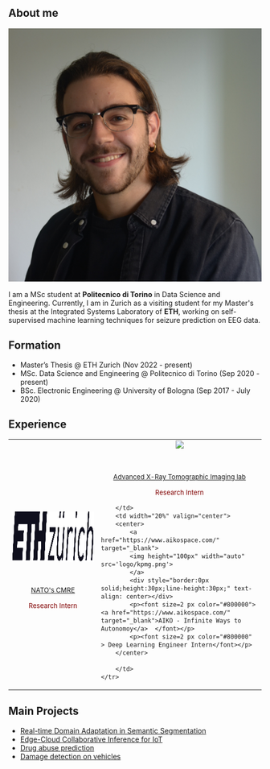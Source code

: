 <!-- --- -->
<!-- # layout: default -->
<!-- --- -->
<!--  -->
<!-- ## About Me -->
<!--  -->
<!-- <img class="profile-picture" src="sherlock.jpg"> -->
<!--  -->
<!-- Hi! I am a junior year student of B.E. Computer Science at Birla Institute of Technology and Science, Pilani. -->
<!--  -->
<!-- This is a jekyll based resume template. You can find the full source code on [GitHub](https://github.com/bk2dcradle/researcher) -->
<!--  -->
<!-- ## Research Interest -->
<!--  -->
<!-- Lorem ipsum dolor sit amet, consectetur adipiscing elit. Aliquam finibus ipsum ac erat aliquam dapibus. Vestibulum vehicula placerat ex, a consectetur odio pharetra quis. Mauris id urna ante. Fusce pharetra diam ac nisi aliquet, vel egestas ex iaculis. Pellentesque laoreet cursus tellus sed pellentesque. Praesent a rhoncus elit. Nunc ipsum nisl, consequat sit amet pretium quis, gravida id ipsum. -->
<!--  -->
<!-- ## Publications -->
<!--  -->
<!-- 1. F.Bar, J.Doe: Effects of having a placeholder of a name -->
<!-- 2. S.Holmes, J.Watson: Consequences of living with a sociopath in London -->
<!--  -->
<!-- ## Typography -->
<!--  -->
<!-- This is a [link](http://google.com). Something *italics* and something **bold**. -->
<!--  -->
<!-- Here is a table -->
<!--  -->
<!-- Year | Award | Category -->
<!-- -----|-------|-------- -->
<!-- 2014 | Emmy  | Won Outstanding Lead Actor in a miniseries or a movie -->
<!-- 2015 | BAFTA | Nominated for Best Leading Actor for Sherlock -->
<!-- 2014 | Satellite | Won Best Actor miniseries or television film -->
<!--  -->
<!-- Here is a horizontal rule -->
<!--  -->
<!-- --- -->
<!--  -->
<!-- Here is a blockquote -->
<!--  -->
<!-- > To a great mind, nothing is little -->
<!--  -->
<!-- ## References -->
<!--  -->
<!-- * Foo Bar: Head of Department, Placeholder Names, Lorem -->
<!-- * John Doe: Associate Professor, Department of Computer Science, Ipsum -->
<!--  -->

## About me
<img class="profile-picture" src="myself.JPG">

I am a MSc student at **Politecnico di Torino** in Data Science and Engineering. Currently, I am in Zurich as a visiting student for my Master's thesis at the Integrated Systems Laboratory of **ETH**, working on self-supervised machine learning techniques for seizure prediction on EEG data.

<!-- Previously, I conducted an Intersnhip as a Data Scientist at KPMG Advisory in Turin, collaborating with a top-tier automative company on predictive maintenance and emerging issues forecasting. I have also been a Junior Teaching Assitant of the Data Management and Visualization course helf at Politecnico di Torino. -->

## Formation
- Master’s Thesis @ ETH Zurich (Nov 2022 - present)
- MSc. Data Science and Engineering @ Politecnico di Torino (Sep 2020 - present)
- BSc. Electronic Engineering @ University of Bologna (Sep 2017 - July 2020)

## Experience
<table width="100%" align="center" border="0" cellspacing="20" cellpadding="30">
    <tr>
        <td width="20%" valign="center">
        <center>
            <a href="https://www.cmre.nato.int/" target="_blank">
            <img height="100px" width="auto" src='logo/eth.png'>
            </a>
            <div style="border:0px solid;height:30px;line-height:30px;" text-align: center></div>
            <p><font size=2 px color="#800000"> <a href="https://www.cmre.nato.int/" target="_blank">NATO's CMRE</a>  </font></p>
            <p><font size=2 px color="#800000" > Research Intern</font></p>
        </center>
        </td>
        <td width="20%" valign="center">
        <center>
            <a href="http://axti.radboudimaging.nl/index.php/Home" target="_blank">
            <img height="100px" width="auto" src='logo/polito.jpeg'>
            </a>
            <div style="border:0px solid;height:30px;line-height:30px;" text-align: center></div>
            <p><font size=2 px color="#800000"> <a href="http://axti.radboudimaging.nl/index.php/Home" target="_blank">Advanced X-Ray Tomographic Imaging lab</a>  </font></p>
            <p><font size=2 px color="#800000"> Research Intern</font></p>
        </center>

        </td>
        <td width="20%" valign="center">
        <center>
            <a href="https://www.aikospace.com/" target="_blank">
            <img height="100px" width="auto" src='logo/kpmg.png'>
            </a>
            <div style="border:0px solid;height:30px;line-height:30px;" text-align: center></div>
            <p><font size=2 px color="#800000"> <a href="https://www.aikospace.com/" target="_blank">AIKO - Infinite Ways to Autonomoy</a>  </font></p>
            <p><font size=2 px color="#800000" > Deep Learning Engineer Intern</font></p>
        </center>

        </td>
    </tr>

</tbody></table>



## Main Projects
- [Real-time Domain Adaptation in Semantic Segmentation](https://github.com/lucabnf/realtime-DA)
- [Edge-Cloud Collaborative Inference for IoT](https://github.com/lucabnf/ml4iot)
- [Drug abuse prediction](https://github.com/lucabnf/drug-consumption)
- [Damage detection on vehicles](https://github.com/lucabnf/damage-detection)